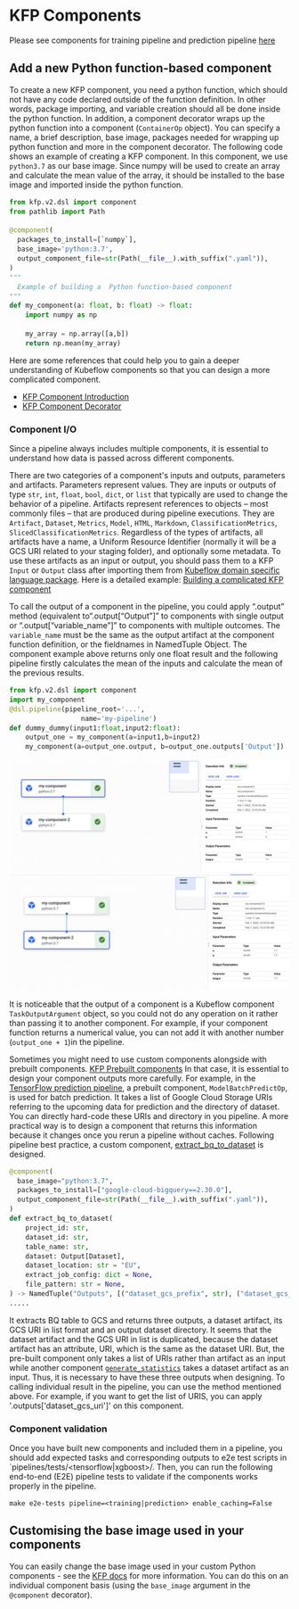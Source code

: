 <!-- 
Copyright 2022 Google LLC

Licensed under the Apache License, Version 2.0 (the "License");
you may not use this file except in compliance with the License.
You may obtain a copy of the License at

    https://www.apache.org/licenses/LICENSE-2.0

Unless required by applicable law or agreed to in writing, software
distributed under the License is distributed on an "AS IS" BASIS,
WITHOUT WARRANTIES OR CONDITIONS OF ANY KIND, either express or implied.
See the License for the specific language governing permissions and
limitations under the License.
 -->

# KFP Components

Please see components for training pipeline and prediction pipeline [here](../pipelines/README.md)

## Add a new Python function-based component

To create a new KFP component, you need a python function, which should not have any code declared outside of the function definition. 
In other words, package importing, and variable creation should all be done inside the python function. In addition, a component decorator wraps up the python function into a component (`ContainerOp` object).
You can specify a name, a brief description, base image, packages needed for wrapping up python function and more in the component decorator. 
The following code shows an example of creating a KFP component. In this component, we use `python3.7` as our base image. Since numpy will be used to create an array and calculate the mean value of the array, it should be installed to the base image and imported inside the python function.

```python
from kfp.v2.dsl import component
from pathlib import Path

@component(
  packages_to_install=[`numpy`],
  base_image='python:3.7',
  output_component_file=str(Path(__file__).with_suffix(".yaml")),
)
"""
  Example of building a  Python function-based component
"""
def my_component(a: float, b: float) -> float:
    import numpy as np

    my_array = np.array([a,b])
    return np.mean(my_array)
```

Here are some references that could help you to gain a deeper understanding of Kubeflow components so that you can design a more complicated component.
- [KFP Component Introduction](https://www.kubeflow.org/docs/components/pipelines/sdk-v2/python-function-components/#packages)
- [KFP Component Decorator](https://github.com/kubeflow/pipelines/blob/master/sdk/python/kfp/v2/components/component_decorator.py)

### Component I/O
Since a pipeline always includes multiple components, it is essential to understand how data is passed across different components.

There are two categories of a component's inputs and outputs, parameters and artifacts.
Parameters represent values. They are inputs or outputs of type `str`, `int`, `float`, `bool`, `dict`, or `list` that typically are used to change the behavior of a pipeline. 
Artifacts represent references to objects – most commonly files – that are produced during pipeline executions. They are `Artifact`, `Dataset`, `Metrics`, `Model`,
`HTML`, `Markdown`, `ClassificationMetrics`, `SlicedClassificationMetrics`. Regardless of the types of artifacts, all artifacts have a name, a Uniform Resource Identifier (normally it will be a GCS URI related to your staging folder), and optionally some metadata. 
To use these artifacts as an input or output, you should pass them to a KFP `Input` or `Output` class after importing them from [Kubeflow domain specific language package](https://kubeflow-pipelines.readthedocs.io/en/latest/source/kfp.dsl.html).
Here is a detailed example: [Building a complicated KFP component](https://www.kubeflow.org/docs/components/pipelines/sdk-v2/python-function-components/)

To call the output of a component in the pipeline, you could apply “.output” method (equivalent to“.output[“Output”]” to components with single output or “.output[“variable_name”]” to components with multiple outcomes. The `variable_name` must be the same as the output artifact at the component function definition, or the fieldnames in NamedTuple Object.
The component example above returns only one float result and the following pipeline firstly calculates the mean of the inputs and calculate the mean of the previous results.

```python
from kfp.v2.dsl import component
import my_component
@dsl.pipeline(pipeline_root='...',
                  name='my-pipeline')
def dummy_dummy(input1:float,input2:float):
    output_one = my_component(a=input1,b=input2)
    my_component(a=output_one.output, b=output_one.outputs['Output'])
```
![Pipeline_screenshot_1](../docs/images/example_component_1.png)
![Pipeline_screenshot_2](../docs/images/example_component_2.png)


It is noticeable that the output of a component is a Kubeflow component `TaskOutputArgument` object, so you could not do any operation on it rather than passing it to another component. 
For example, if your component function returns a numerical value, you can not add it with another number (`output_one + 1`)in the pipeline. 

Sometimes you might need to use custom components alongside with prebuilt components. [KFP Prebuilt components](https://google-cloud-pipeline-components.readthedocs.io/en/google-cloud-pipeline-components-0.2.1/google_cloud_pipeline_components.aiplatform.html#google_cloud_pipeline_components.aiplatform.ModelBatchPredictOp)
In that case, it is essential to design your component outputs more carefully. For example, in the [TensorFlow prediction pipeline](../pipelines/tensorflow/tensorflow/prediction/pipeline.py), a prebuilt component, `ModelBatchPredictOp`, is used for batch prediction.
It takes a list of Google Cloud Storage URIs referring to the upcoming data for prediction and the directory of dataset. You can directly hard-code these URIs and directory in you pipeline. A more practical way is to design a component that returns this information because it changes once you rerun a pipeline without caches. 
Following pipeline best practice, a custom component, [extract_bq_to_dataset](./bigquery/bigquery/extract_dataset/component.py) is designed. 

```python
@component(
  base_image="python:3.7",
  packages_to_install=["google-cloud-bigquery==2.30.0"],
  output_component_file=str(Path(__file__).with_suffix(".yaml")),
)
def extract_bq_to_dataset(
    project_id: str,
    dataset_id: str,
    table_name: str,
    dataset: Output[Dataset],
    dataset_location: str = "EU",
    extract_job_config: dict = None,
    file_pattern: str = None,
) -> NamedTuple("Outputs", [("dataset_gcs_prefix", str), ("dataset_gcs_uri", list)]):
.....
```
It extracts BQ table to GCS and returns three outputs, a dataset artifact, its GCS URI in list format and an output dataset directory. 
It seems that the dataset artifact and the GCS URI in list is duplicated, because the dataset artifact has an attribute, URI, which is the same as the dataset URI. But, the pre-built component only takes a list of URIs rather than artifact as an input while another component [`generate_statistics`](./_tfdv/_tfdv/generate_statistics/component.py) takes a dataset artifact as an input.
Thus, it is necessary to have these three outputs when designing. To calling individual result in the pipeline, you can use the method mentioned above. For example, if you want to get the list of URIS,
you can apply '.outputs['dataset_gcs_uri']' on this component.

### Component validation
Once you have built new components and included them in a pipeline, you should add expected tasks and corresponding outputs to e2e test scripts in `pipelines/tests/<tensorflow|xgboost>/. 
Then, you can run the following end-to-end (E2E) pipeline tests to validate if the components works properly in the pipeline.
```
make e2e-tests pipeline=<training|prediction> enable_caching=False
```

## Customising the base image used in your components

You can easily change the base image used in your custom Python components - see the [KFP docs](https://www.kubeflow.org/docs/components/pipelines/sdk/v2/python-function-components/#selecting-or-building-a-container-image) for more information. You can do this on an individual component basis (using the `base_image` argument in the `@component` decorator).
